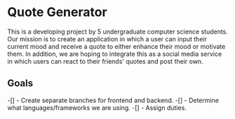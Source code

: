 # Quote Generator
This is a developing project by 5 undergraduate computer science students. 
Our mission is to create an application in which a user can input their
current mood and receive a quote to either enhance their mood or motivate 
them. 
In addition, we are hoping to integrate this as a social media service 
in which users can react to their friends' quotes and post their own.
## Goals
-[] - Create separate branches for frontend and backend.
-[] - Determine what languages/frameworks we are using.
-[] - Assign duties.

